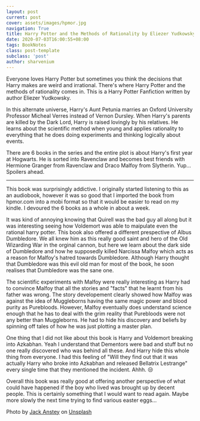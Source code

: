 ```yaml
---
layout: post
current: post
cover: assets/images/hpmor.jpg
navigation: True
title: Harry Potter and the Methods of Rationality by Eliezer Yudkowsky
date: 2020-07-03T16:00:55+08:00
tags: BookNotes
class: post-template
subclass: 'post'
author: sharvenium
---
```


Everyone loves Harry Potter but sometimes you think the decisions that Harry makes are weird and irrational. There's where Harry Potter and the methods of rationality comes in. This is a Harry Potter Fanfiction written by author Eliezer Yudkowsky. 

In this alternate universe, Harry's Aunt Petunia marries an Oxford University Professor Micheal Verres instead of Vernon Dursley. When Harry's parents are killed by the Dark Lord, Harry is raised lovingly by his relatives. He learns about the scientific method when young and applies rationality to everything that he does doing experiments and thinking logically about events. 

There are 6 books in the series and the entire plot is about Harry's first year at Hogwarts. He is sorted into Ravenclaw and becomes best friends with Hermione Granger from Ravenclaw and Draco Malfoy from Slytherin. Yup... Spoilers ahead. 

------------------------------------------------------------------------
This book was surprisingly addictive. I originally started listening to this as an audiobook, however it was so good that I imported the book from hpmor.com into a mobi format so that it would be easier to read on my kindle. I devoured the 6 books as a whole in about a week. 

It was kind of annoying knowing that Quirell was the bad guy all along but it was interesting seeing how Voldemort was able to maipulate even the rational harry potter. This book also offered a different prespective of Albus Dumbledore. We all knew him as this really good saint and hero of the Old Wizarding War in the orginal cannon, but here we learn about the dark side of Dumbledore and how he supposedly killed Narcissa Malfoy which acts as a reason for Malfoy's hatred towards Dumbledore. Although Harry thought that Dumbledore was this evil old man for most of the book, he soon realises that Dumbledore was the sane one. 

The scientific experiments with Malfoy were really interesting as Harry had to convince Malfoy that all the stories and "facts" that he learnt from his father was wrong. The story developement clearly showed how Malfoy was against the idea of Muggleborns having the same magic power and blood purity as Purebloods. However, Malfoy eventually does understand science enough that he has to deal with the grim reality that Purebloods were not any better than Muggleborns. He had to hide his discovery and beliefs by spinning off tales of how he was just plotting a master plan. 

One thing that I did not like about this book is Harry and Voldemort breaking into Azkabhan. Yeah I understand that Dementors were bad and stuff but no one really discovered who was behind all these. And Harry hide this whole thing from everyone. I had this feeling of "Will they find out that it was actually Harry who broke into Azkabhan and released Bellatrix Lestrange" every single time that they mentioned the incident. Ahhh. 😒

Overall this book was really good at offering another perspective of what could have happened if the boy who lived was brought up by decent people. This is certainly something that I would want to read again. Maybe more slowly the next time trying to find various easter eggs...


<span>Photo by <a href="https://unsplash.com/@jack_anstey?utm_source=unsplash&amp;utm_medium=referral&amp;utm_content=creditCopyText">Jack Anstey</a> on <a href="https://unsplash.com/s/photos/harry-potter?utm_source=unsplash&amp;utm_medium=referral&amp;utm_content=creditCopyText">Unsplash</a></span>
